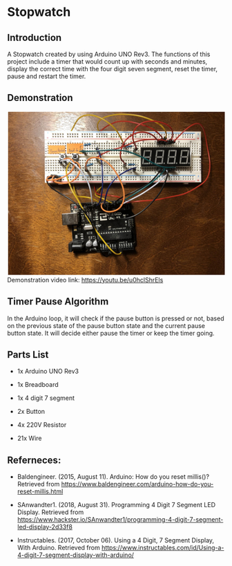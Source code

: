 # Stopwatch

## Introduction
A Stopwatch created by using Arduino UNO Rev3. The functions of this project include a timer that would count up with seconds and minutes, display the correct time with the four digit seven segment, reset the timer, pause and restart the timer.

## Demonstration
![Image](picture.png)
Demonstration video link: https://youtu.be/u0hclShrEls
 
## Timer Pause Algorithm
In the Arduino loop, it will check if the pause button is pressed or not, based on the previous state of the pause button state and the current pause button state. It will decide either pause the timer or keep the timer going.

## Parts List
- 1x	Arduino UNO Rev3

- 1x	Breadboard

- 1x	4 digit 7 segment

- 2x	Button

- 4x	220V Resistor

- 21x	Wire


## Referneces:

- Baldengineer. (2015, August 11). Arduino: How do you reset millis()? Retrieved from https://www.baldengineer.com/arduino-how-do-you-reset-millis.html

- SAnwandter1. (2018, August 31). Programming 4 Digit 7 Segment LED Display. Retrieved from https://www.hackster.io/SAnwandter1/programming-4-digit-7-segment-led-display-2d33f8

- Instructables. (2017, October 06). Using a 4 Digit, 7 Segment Display, With Arduino. Retrieved from https://www.instructables.com/id/Using-a-4-digit-7-segment-display-with-arduino/
